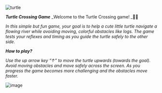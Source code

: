 ![turtle](https://github.com/user-attachments/assets/a760f823-df3c-4783-b282-81590fb423ea)

***Turtle Crossing Game***
_Welcome to the Turtle Crossing game! _🐢🌿

_In this simple but fun game, your goal is to help a cute little turtle navigate a flowing river while avoiding moving, colorful obstacles like logs. 
The game tests your reflexes and timing as you guide the turtle safely to the other side._

**_How to play?_**

_Use the up arrow key “↑” to move the turtle upwards (towards the goal).
Avoid moving obstacles and move safely across the screen.
As you progress the game becomes more challenging and the obstacles move faster._

![image](https://github.com/user-attachments/assets/12be17e4-6abd-4e5c-9a01-635c0ee4a4a4)
